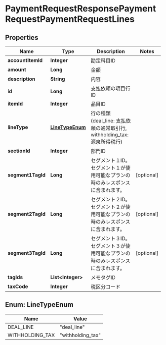 

# PaymentRequestResponsePaymentRequestPaymentRequestLines


## Properties

Name | Type | Description | Notes
------------ | ------------- | ------------- | -------------
**accountItemId** | **Integer** | 勘定科目ID | 
**amount** | **Long** | 金額 | 
**description** | **String** | 内容 | 
**id** | **Long** | 支払依頼の項目行ID | 
**itemId** | **Integer** | 品目ID | 
**lineType** | [**LineTypeEnum**](#LineTypeEnum) | 行の種類 (deal_line: 支払依頼の通常取引行, withholding_tax: 源泉所得税行) | 
**sectionId** | **Integer** | 部門ID | 
**segment1TagId** | **Long** | セグメント１ID。セグメント１が使用可能なプランの時のみレスポンスに含まれます。 |  [optional]
**segment2TagId** | **Long** | セグメント２ID。セグメント２が使用可能なプランの時のみレスポンスに含まれます。 |  [optional]
**segment3TagId** | **Long** | セグメント３ID。セグメント３が使用可能なプランの時のみレスポンスに含まれます。 |  [optional]
**tagIds** | **List&lt;Integer&gt;** | メモタグID | 
**taxCode** | **Integer** | 税区分コード | 



## Enum: LineTypeEnum

Name | Value
---- | -----
DEAL_LINE | &quot;deal_line&quot;
WITHHOLDING_TAX | &quot;withholding_tax&quot;



